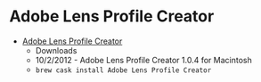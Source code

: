 # Adobe Lens Profile Creator
- [Adobe Lens Profile Creator](https://supportdownloads.adobe.com/detail.jsp?ftpID=5489)
  -  Downloads
  - 10/2/2012 - Adobe Lens Profile Creator 1.0.4 for Macintosh
  - `brew cask install Adobe Lens Profile Creator`
